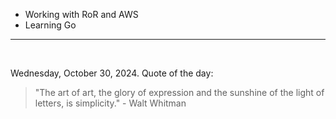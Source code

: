 - Working with RoR and AWS
- Learning Go

---

<br>

<!-- quote_marker -->
Wednesday, October 30, 2024. Quote of the day:

> "The art of art, the glory of expression and the sunshine of the light of letters, is simplicity." - Walt Whitman
